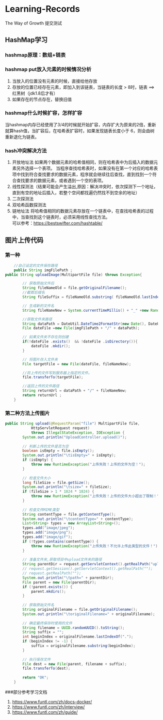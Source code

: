 # Learning-Records
The Way of Growth
提交测试
## HashMap学习 
### hashmap原理：数组+链表  

### hashmap put放入元素的时候情况分析  
1. 当放入的位置没有元素的时候，直接给他存放
2. 存放的位置已经存在元素，即加入到该链表，当链表的长度 > 8时，链表 ==> 红黑树（jdk1.8后才有）
3. 如果存在的节点存在，替换旧值

### hashmap什么时候扩容，怎样扩容  
当hashmap内存已经使用了3/4的时候就开始扩容，内存扩大为原来的2倍，重新就算hash值，当扩容后，在哈希表扩容时，如果发现链表长度小于 6，则会由树重新退化为链表。

### hash冲突解决方法  
1. 开放地址法
如果两个数据元素的哈希值相同，则在哈希表中为后插入的数据元素另外选择一个表项。
当程序查找哈希表时，如果没有在第一个对应的哈希表项中找到符合查找要求的数据元素，程序就会继续往后查找，直到找到一个符合查找要求的数据元素，或者遇到一个空的表项。
  1. 线性探测法（结果可能会产生溢出,原因：解决冲突时，依次探测下一个地址，直到有空的地址后插入，若整个空间都找遍仍然找不到空余的地址）
  2. 二次探测法
  3. 双哈希函数探测法
2. 链地址法
将哈希值相同的数据元素存放在一个链表中，在查找哈希表的过程中，当查找到这个链表时，必须采用线性查找方法。  
可以参考：https://bestswifter.com/hashtable/

## 图片上传代码
### 第一种
~~~java
    //自己设定的文件保存路径
    public String imgFilePath ;
public String uploadImage(MultipartFile file) throws Exception{

        // 获取原始文件后
        String fileNameOld = file.getOriginalFilename();
        //截取后缀名
        String fileSuffix = fileNameOld.substring( fileNameOld.lastIndexOf("."), fileNameOld.length());

        // 生成新的文件名
        String fileNameNew = System.currentTimeMillis() + "_" +new Random().nextInt(1000) + fileSuffix;

        //获取文件夹路径
        String dataPath = DateUtil.DateTime2FormatStr(new Date(), DateUtil.DATE_FORMAT_CONCAT);
        File dateFile =new File(imgFilePath + "/" + dataPath);

        // 如果文件夹不存在则创建
        if(!dateFile .exists()  && !dateFile .isDirectory()){
            dateFile .mkdir();
        }

        // 将图片存入文件夹
        File targetFile = new File(dateFile, fileNameNew);

        //将上传的文件写到服务器上指定的文件。
        file.transferTo(targetFile);

        //返回上传的文件路径
        String returnUrl = dataPath + "/" + fileNameNew;
        return returnUrl ;
    }
~~~
### 第二种方法上传图片
~~~java
public String upload(@RequestParam("file") MultipartFile file,
			HttpServletRequest request) 
			throws IllegalStateException, IOException {
		System.out.println("UploadController.upload()");
		
		// 判断上传的文件是否为空
		boolean isEmpty = file.isEmpty();
		System.out.println("\tisEmpty=" + isEmpty);
		if (isEmpty) {
			throw new RuntimeException("上传失败！上传的文件为空！");
		}
		
		// 检查文件大小
		long fileSize = file.getSize();
		System.out.println("\tsize=" + fileSize);
		if (fileSize > 1 * 1024 * 1024) {
			throw new RuntimeException("上传失败！上传的文件大小超出了限制！");
		}
		
		// 检查文件MIME类型
		String contentType = file.getContentType();
		System.out.println("\tcontentType=" + contentType);
		List<String> types = new ArrayList<String>();
		types.add("image/jpeg");
		types.add("image/png");
		types.add("image/gif");
		if (!types.contains(contentType)) {
			throw new RuntimeException("上传失败！不允许上传此类型的文件！");
		}
		
		// 准备文件夹,获取项目中upload文件夹的路径
		String parentDir = request.getServletContext().getRealPath("upload");
		// request.getSession().getServletContext().getRealPath("");
		// request.getRealPath("");
		System.out.println("\tpath=" + parentDir);
		File parent = new File(parentDir);
		if (!parent.exists()) {
			parent.mkdirs();
		}
		
		// 获取原始文件名
		String originalFilename = file.getOriginalFilename();
		System.out.println("\toriginalFilename=" + originalFilename);
		
		// 确定最终保存时使用的文件
		String filename = UUID.randomUUID().toString();
		String suffix = "";
		int beginIndex = originalFilename.lastIndexOf(".");
		if (beginIndex != -1) {
			suffix = originalFilename.substring(beginIndex);
		}
		
		// 执行保存文件
		File dest = new File(parent, filename + suffix);
		file.transferTo(dest);
		
		return "OK";
	}
~~~

###部分参考学习文档
 1. https://www.funtl.com/zh/docs-docker/
 2. https://www.funtl.com/zh/interview/
 3. https://www.funtl.com/zh/guide/
